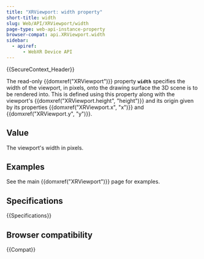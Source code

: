 ```yaml
---
title: "XRViewport: width property"
short-title: width
slug: Web/API/XRViewport/width
page-type: web-api-instance-property
browser-compat: api.XRViewport.width
sidebar:
  - apiref:
      - WebXR Device API
---
```


{{SecureContext_Header}}

The read-only {{domxref("XRViewport")}} property
**`width`** specifies the width of the viewport, in pixels,
onto the drawing surface the 3D scene is to be rendered into. This is defined
using this property along with the viewport's {{domxref("XRViewport.height", "height")}}
and its origin given by its properties {{domxref("XRViewport.x", "x")}} and
{{domxref("XRViewport.y", "y")}}.

## Value

The viewport's width in pixels.

## Examples

See the main {{domxref("XRViewport")}} page for examples.

## Specifications

{{Specifications}}

## Browser compatibility

{{Compat}}
